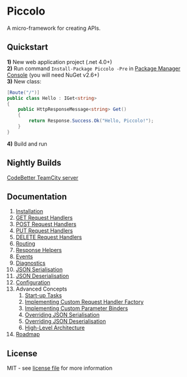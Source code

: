 # Piccolo
A micro-framework for creating APIs.

## Quickstart
**1)** New web application project (.net 4.0+)<br />
**2)** Run command `Install-Package Piccolo -Pre` in [Package Manager Console](http://docs.nuget.org/docs/start-here/using-the-package-manager-console) (you will need NuGet v2.6+)<br />
**3)** New class:<br />

```csharp
[Route("/")]
public class Hello : IGet<string>
{
	public HttpResponseMessage<string> Get()
	{
		return Response.Success.Ok("Hello, Piccolo!");
	}
}
```

**4)** Build and run

## Nightly Builds
[CodeBetter TeamCity server](http://teamcity.codebetter.com/project.html?projectId=project389&tab=projectOverview)

## Documentation
1. [Installation](https://github.com/opentable/Piccolo/wiki/Installation)
1. [GET Request Handlers](https://github.com/opentable/Piccolo/wiki/GET-Request-Handlers)
1. [POST Request Handlers](https://github.com/opentable/Piccolo/wiki/POST-Request-Handlers)
1. [PUT Request Handlers](https://github.com/opentable/Piccolo/wiki/PUT-Request-Handlers)
1. [DELETE Request Handlers](https://github.com/opentable/Piccolo/wiki/DELETE-Request-Handlers)
1. [Routing](https://github.com/opentable/Piccolo/wiki/Routing)
1. [Response Helpers](https://github.com/opentable/Piccolo/wiki/Response-Helpers)
1. [Events](https://github.com/opentable/Piccolo/wiki/Events)
1. [Diagnostics](https://github.com/opentable/Piccolo/wiki/Diagnostics)
1. [JSON Serialisation](https://github.com/opentable/Piccolo/wiki/JSON-Serialisation)
1. [JSON Deserialisation](https://github.com/opentable/Piccolo/wiki/JSON-Deserialisation)
1. [Configuration](https://github.com/opentable/Piccolo/wiki/Configuration)
1. Advanced Concepts
    1. [Start-up Tasks](https://github.com/opentable/Piccolo/wiki/Startup-Tasks)
    1. [Implementing Custom Request Handler Factory](https://github.com/opentable/Piccolo/wiki/Implementing-Custom-Request-Handler-Factory)
    1. [Implementing Custom Parameter Binders](https://github.com/opentable/Piccolo/wiki/Implementing-Custom-Parameter-Binders)
    1. [Overriding JSON Serialisation](https://github.com/opentable/Piccolo/wiki/Overriding-JSON-Serialisation)
    1. [Overriding JSON Deserialisation](https://github.com/opentable/Piccolo/wiki/Overriding-JSON-Deserialisation)
    1. [High-Level Architecture](https://github.com/opentable/Piccolo/wiki/High-Level-Architecture)
1. [Roadmap](https://github.com/opentable/Piccolo/wiki/Roadmap)

## License
MIT - see [license file](https://github.com/opentable/Piccolo/blob/master/LICENSE) for more information
